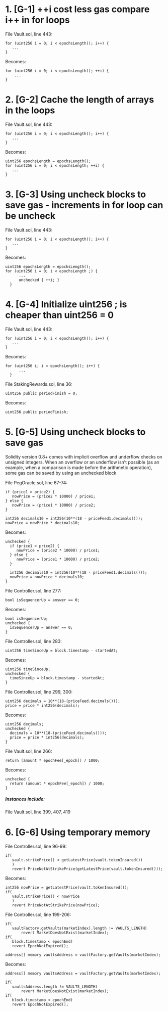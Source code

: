 # 1. [G-1]  ++i  cost less gas compare i++ in for loops

File Vault.sol, line 443:

    for (uint256 i = 0; i < epochsLength(); i++) {
       ...
    }

Becomes:

    for (uint256 i = 0; i < epochsLength(); ++i) {
        ...
    }

# 2. [G-2] Cache the length of arrays in the loops

File Vault.sol, line 443:

    for (uint256 i = 0; i < epochsLength(); i++) {
       ...
    }

Becomes:

    uint256 epochsLength = epochsLength();
    for (uint256 i = 0; i < epochsLength; ++i) {
       ...
    }

# 3. [G-3] Using uncheck blocks to save gas - increments in for loop can be uncheck

File Vault.sol, line 443:

    for (uint256 i = 0; i < epochsLength(); i++) {
       ...
    }

Becomes:

    uint256 epochsLength = epochsLength();
    for (uint256 i = 0; i < epochsLength ;) {
          ...
          unchecked { ++i; }
      }

# 4. [G-4] Initialize uint256 <variable>; is cheaper than uint256 <variable> = 0

File Vault.sol, line 443:

    for (uint256 i = 0; i < epochsLength(); i++) {
       ...
    }

Becomes:

    for (uint256 i; i < epochsLength(); i++) {
          ...
      }

File StakingRewards.sol, line 36:

    uint256 public periodFinish = 0;

Becomes:

    uint256 public periodFinish;

# 5. [G-5] Using uncheck blocks to save gas

Solidity version 0.8+ comes with implicit overflow and underflow checks on unsigned integers. When an overflow or an underflow isn’t possible (as an example, when a comparison is made before the arithmetic operation), some gas can be saved by using an unchecked block

 File PegOracle.sol, line 67-74:

    if (price1 > price2) {
       nowPrice = (price2 * 10000) / price1;
    } else {
       nowPrice = (price1 * 10000) / price2;
    }

    int256 decimals10 = int256(10**(18 - priceFeed1.decimals()));
    nowPrice = nowPrice * decimals10;

Becomes:

    unchecked {
      if (price1 > price2) {
         nowPrice = (price2 * 10000) / price1;
      } else {
         nowPrice = (price1 * 10000) / price2;
      }

      int256 decimals10 = int256(10**(18 - priceFeed1.decimals()));
      nowPrice = nowPrice * decimals10;
    }

File Controller.sol, line 277:

    bool isSequencerUp = answer == 0;

Becomes:

    bool isSequencerUp;
    unchecked {
      isSequencerUp = answer == 0;
    }

File Controller.sol, line 283:

    uint256 timeSinceUp = block.timestamp - startedAt;

Becomes:

    uint256 timeSinceUp;
    unchecked {
      timeSinceUp = block.timestamp - startedAt;
    }

File Controller.sol, line 299, 300:

    uint256 decimals = 10**(18-(priceFeed.decimals()));
    price = price * int256(decimals);

Becomes:

    uint256 decimals;
    unchecked {
      decimals = 10**(18-(priceFeed.decimals()));
      price = price * int256(decimals);
    }

File Vault.sol, line 266:

    return (amount * epochFee[_epoch]) / 1000;

Becomes:

    unchecked {
      return (amount * epochFee[_epoch]) / 1000;
    }

##### Instances include:

File Vault.sol, line 399, 407, 419

# 6. [G-6] Using temporary memory 

File Controller.sol, line 96-99:

    if(
       vault.strikePrice() < getLatestPrice(vault.tokenInsured())
       )
       revert PriceNotAtStrikePrice(getLatestPrice(vault.tokenInsured()));

Becomes:

    int256 nowPrice = getLatestPrice(vault.tokenInsured());
    if(
       vault.strikePrice() < nowPrice
       )
       revert PriceNotAtStrikePrice(nowPrice);

File Controller.sol, line 199-206:

    if(
       vaultFactory.getVaults(marketIndex).length != VAULTS_LENGTH)
           revert MarketDoesNotExist(marketIndex);
    if(
       block.timestamp < epochEnd)
       revert EpochNotExpired();

    address[] memory vaultsAddress = vaultFactory.getVaults(marketIndex);

Becomes:

    address[] memory vaultsAddress = vaultFactory.getVaults(marketIndex);

    if(
       vaultsAddress.length != VAULTS_LENGTH)
           revert MarketDoesNotExist(marketIndex);
    if(
       block.timestamp < epochEnd)
       revert EpochNotExpired();

